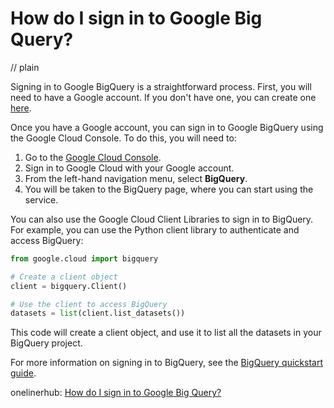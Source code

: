 # How do I sign in to Google Big Query?
// plain

Signing in to Google BigQuery is a straightforward process. First, you will need to have a Google account. If you don't have one, you can create one [here](https://accounts.google.com/signup).

Once you have a Google account, you can sign in to Google BigQuery using the Google Cloud Console. To do this, you will need to:

1. Go to the [Google Cloud Console](https://console.cloud.google.com/).
2. Sign in to Google Cloud with your Google account.
3. From the left-hand navigation menu, select **BigQuery**.
4. You will be taken to the BigQuery page, where you can start using the service.

You can also use the Google Cloud Client Libraries to sign in to BigQuery. For example, you can use the Python client library to authenticate and access BigQuery:

```python
from google.cloud import bigquery

# Create a client object
client = bigquery.Client()

# Use the client to access BigQuery
datasets = list(client.list_datasets())
```

This code will create a client object, and use it to list all the datasets in your BigQuery project.

For more information on signing in to BigQuery, see the [BigQuery quickstart guide](https://cloud.google.com/bigquery/docs/quickstarts/quickstart-client-libraries).

onelinerhub: [How do I sign in to Google Big Query?](https://onelinerhub.com/google-big-query/how-do-i-sign-in-to-google-big-query)